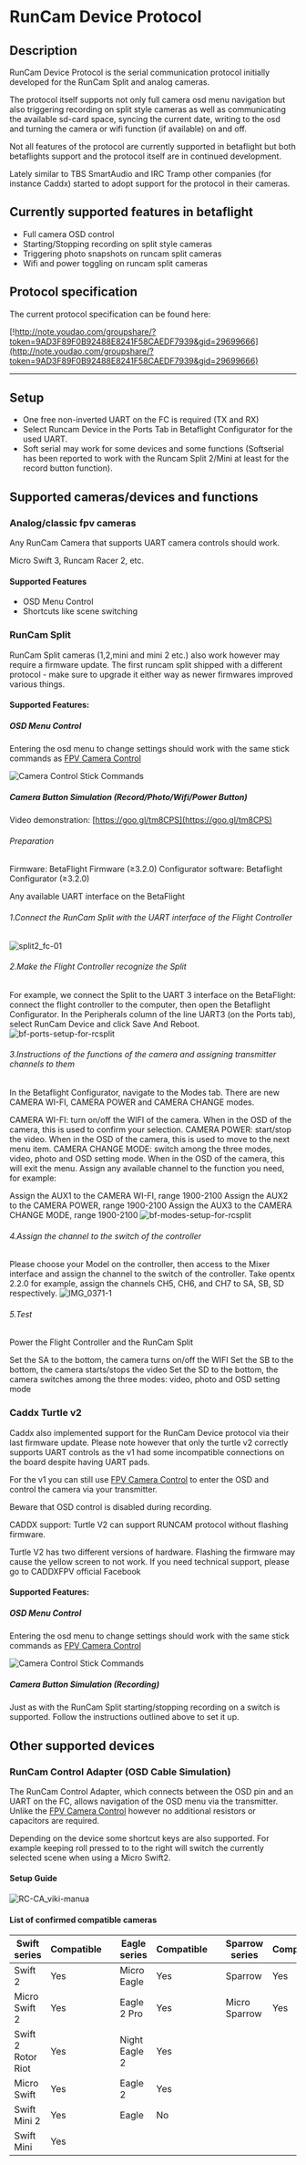 # RunCam Device Protocol

## Description

RunCam Device Protocol is the serial communication protocol initially developed for the RunCam Split and analog cameras.

The protocol itself supports not only full camera osd menu navigation but also triggering recording on split style cameras as well as communicating the available sd-card space, syncing the current date, writing to the osd and turning the camera or wifi function (if available) on and off.

Not all features of the protocol are currently supported in betaflight but both betaflights support and the protocol itself are in continued development.

Lately similar to TBS SmartAudio and IRC Tramp other companies (for instance Caddx) started to adopt support for the protocol in their cameras.

## Currently supported features in betaflight

- Full camera OSD control
- Starting/Stopping recording on split style cameras
- Triggering photo snapshots on runcam split cameras
- Wifi and power toggling on runcam split cameras

## Protocol specification

The current protocol specification can be found here:

[!http://note.youdao.com/groupshare/?token=9AD3F89F0B92488E8241F58CAEDF7939&gid=29699666](http://note.youdao.com/groupshare/?token=9AD3F89F0B92488E8241F58CAEDF7939&gid=29699666)

---

## Setup

- One free non-inverted UART on the FC is required (TX and RX)
- Select Runcam Device in the Ports Tab in Betaflight Configurator for the used UART.
- Soft serial may work for some devices and some functions (Softserial has been reported to work with the Runcam Split 2/Mini at least for the record button function).

## Supported cameras/devices and functions

### Analog/classic fpv cameras

Any RunCam Camera that supports UART camera controls should work.

Micro Swift 3, Runcam Racer 2, etc.

#### Supported Features

- OSD Menu Control
- Shortcuts like scene switching

### RunCam Split

RunCam Split cameras (1,2,mini and mini 2 etc.) also work however may require a firmware update. The first runcam split shipped with a different protocol - make sure to upgrade it either way as newer firmwares improved various things.

#### Supported Features:

##### OSD Menu Control

Entering the osd menu to change settings should work with the same stick commands as [FPV Camera Control](FPV-Camera-Control-Joystick-Emulation)

![Camera Control Stick Commands](/img/camera-control-stick-commands.png)

##### Camera Button Simulation (Record/Photo/Wifi/Power Button)

Video demonstration: [https://goo.gl/tm8CPS](https://goo.gl/tm8CPS)

###### Preparation

Firmware: BetaFlight Firmware (≥3.2.0)
Configurator software: Betaflight Configurator (≥3.2.0)

Any available UART interface on the BetaFlight

###### 1.Connect the RunCam Split with the UART interface of the Flight Controller

![split2_fc-01](https://s3-us-west-2.amazonaws.com/runcamfcfiles/split2_fc-01.jpg)

###### 2.Make the Flight Controller recognize the Split

For example, we connect the Split to the UART 3 interface on the BetaFlight: connect the flight controller to the computer, then open the Betaflight Configurator.
In the Peripherals column of the line UART3 (on the Ports tab), select RunCam Device and click Save And Reboot.
![bf-ports-setup-for-rcsplit](https://s3-us-west-2.amazonaws.com/runcamfcfiles/bf-ports-setup-for-rcsplit.png)

###### 3.Instructions of the functions of the camera and assigning transmitter channels to them

In the Betaflight Configurator, navigate to the Modes tab. There are new CAMERA WI-FI, CAMERA POWER and CAMERA CHANGE modes.

CAMERA WI-FI: turn on/off the WIFI of the camera. When in the OSD of the camera, this is used to confirm your selection.
CAMERA POWER: start/stop the video. When in the OSD of the camera, this is used to move to the next menu item.
CAMERA CHANGE MODE: switch among the three modes, video, photo and OSD setting mode. When in the OSD of the camera, this will exit the menu.
Assign any available channel to the function you need, for example:

Assign the AUX1 to the CAMERA WI-FI, range 1900-2100
Assign the AUX2 to the CAMERA POWER, range 1900-2100
Assign the AUX3 to the CAMERA CHANGE MODE, range 1900-2100
![bf-modes-setup-for-rcsplit](https://s3-us-west-2.amazonaws.com/runcamfcfiles/bf-modes-setup-for-rcsplit.png)

###### 4.Assign the channel to the switch of the controller

Please choose your Model on the controller, then access to the Mixer interface and assign the channel to the switch of the controller. Take opentx 2.2.0 for example, assign the channels CH5, CH6, and CH7 to SA, SB, SD respectively.
![IMG_0371-1](https://s3-us-west-2.amazonaws.com/runcamfcfiles/IMG_0371-1.jpg)

###### 5.Test

Power the Flight Controller and the RunCam Split

Set the SA to the bottom, the camera turns on/off the WIFI
Set the SB to the bottom, the camera starts/stops the video
Set the SD to the bottom, the camera switches among the three modes: video, photo and OSD setting mode

### Caddx Turtle v2

Caddx also implemented support for the RunCam Device protocol via their last firmware update.
Please note however that only the turtle v2 correctly supports UART controls as the v1 had some incompatible connections on the board despite having UART pads.

For the v1 you can still use [FPV Camera Control](/docs/wiki/guides/current/FPV-Camera-Control-Joystick-Emulation) to enter the OSD and control the camera via your transmitter.

Beware that OSD control is disabled during recording.

CADDX support: Turtle V2 can support RUNCAM protocol without flashing firmware.

Turtle V2 has two different versions of hardware. Flashing the firmware may cause the yellow screen to not work. If you need technical support, please go to CADDXFPV official Facebook

#### Supported Features:

##### OSD Menu Control

Entering the osd menu to change settings should work with the same stick commands as [FPV Camera Control](FPV-Camera-Control-Joystick-Emulation)

![Camera Control Stick Commands](/img/camera-control-stick-commands.png)

##### Camera Button Simulation (Recording)

Just as with the RunCam Split starting/stopping recording on a switch is supported. Follow the instructions outlined above to set it up.

## Other supported devices

### RunCam Control Adapter (OSD Cable Simulation)

The RunCam Control Adapter, which connects between the OSD pin and an UART on the FC, allows navigation of the OSD menu via the transmitter.
Unlike the [FPV Camera Control](FPV-Camera-Control-Joystick-Emulation) however no additional resistors or capacitors are required.

Depending on the device some shortcut keys are also supported. For example keeping roll pressed to to the right will switch the currently selected scene when using a Micro Swift2.

#### Setup Guide

![RC-CA_viki-manua](https://s3-us-west-2.amazonaws.com/runcamfcfiles/RC-CA_viki-manual_v3.jpg)

#### List of confirmed compatible cameras

| Swift series       | Compatible |     | Eagle series  | Compatible |     | Sparrow series | Compatible |     | Owl series | Compatible |     | Sky series | Compatible |     | Nano | Compatible |
| ------------------ | ---------- | --- | ------------- | ---------- | --- | -------------- | ---------- | --- | ---------- | ---------- | --- | ---------- | ---------- | --- | ---- | ---------- |
| Swift 2            | Yes        |     | Micro Eagle   | Yes        |     | Sparrow        | Yes        |     | Owl 2      | Yes        |     | SKYPLUS    | Yes        |     | Nano | No         |
| Micro Swift 2      | Yes        |     | Eagle 2 Pro   | Yes        |     | Micro Sparrow  | Yes        |     | Owl        | No         |     | SKY        | Yes        |     |      |            |
| Swift 2 Rotor Riot | Yes        |     | Night Eagle 2 | Yes        |     |                |            |     |            |            |     |
| Micro Swift        | Yes        |     | Eagle 2       | Yes        |     |                |            |     |            |            |     |
| Swift Mini 2       | Yes        |     | Eagle         | No         |     |                |            |     |            |            |
| Swift Mini         | Yes        |     |               |            |     |                |            |     |
